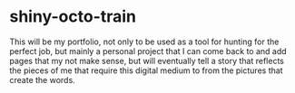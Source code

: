 # shiny-octo-train
This will be my portfolio, not only to be used as a tool for hunting for the perfect job, but mainly a personal project that I can come back to and add pages that my not make sense, but will eventually tell a story that reflects the pieces of me that require this digital medium to from the pictures that create the words.  
